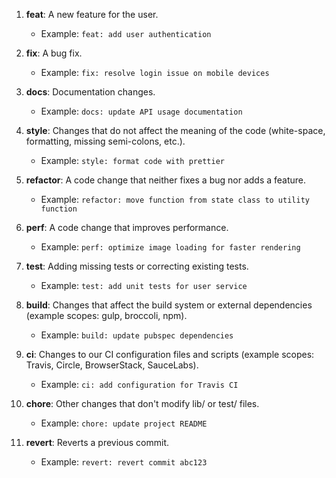 1. **feat**: A new feature for the user.
   - Example: `feat: add user authentication`

2. **fix**: A bug fix.
   - Example: `fix: resolve login issue on mobile devices`

3. **docs**: Documentation changes.
   - Example: `docs: update API usage documentation`

4. **style**: Changes that do not affect the meaning of the code (white-space, formatting, missing semi-colons, etc.).
   - Example: `style: format code with prettier`

5. **refactor**: A code change that neither fixes a bug nor adds a feature.
   - Example: `refactor: move function from state class to utility function`

6. **perf**: A code change that improves performance.
   - Example: `perf: optimize image loading for faster rendering`

7. **test**: Adding missing tests or correcting existing tests.
   - Example: `test: add unit tests for user service`

8. **build**: Changes that affect the build system or external dependencies (example scopes: gulp, broccoli, npm).
   - Example: `build: update pubspec dependencies`

9. **ci**: Changes to our CI configuration files and scripts (example scopes: Travis, Circle, BrowserStack, SauceLabs).
   - Example: `ci: add configuration for Travis CI`

10. **chore**: Other changes that don't modify lib/ or test/ files.
    - Example: `chore: update project README`

11. **revert**: Reverts a previous commit.
    - Example: `revert: revert commit abc123`